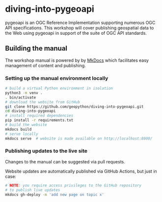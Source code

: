 # diving-into-pygeoapi
pygeoapi is an OGC Reference Implementation supporting numerous OGC API specifications. This workshop will cover publishing geospatial data to the Web using pygeoapi in support of the suite of OGC API standards.

## Building the manual

The workshop manual is powered by
by [MkDocs](https://www.mkdocs.org) which facilitates easy management
of content and publishing.

### Setting up the manual environment locally

```bash
# build a virtual Python environment in isolation
python3 -m venv .
. bin/activate
# download the website from GitHub
git clone https://github.com/geopython/diving-into-pygeoapi.git
cd diving-into-pygeoapi
# install required dependencies
pip install -r requirements.txt
# build the website
mkdocs build
# serve locally
mkdocs serve  # website is made available on http://localhost:8000/
```

### Publishing updates to the live site

Changes to the manual can be suggested via pull requests.

Website updates are automatically published via GitHub Actions, but just in case:

```bash
# NOTE: you require access privileges to the GitHub repository
# to publish live updates
mkdocs gh-deploy -m 'add new page on topic x'
```
